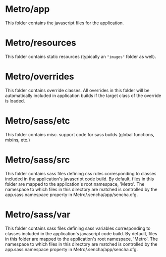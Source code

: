 # Metro/app

This folder contains the javascript files for the application.

# Metro/resources

This folder contains static resources (typically an `"images"` folder as well).

# Metro/overrides

This folder contains override classes. All overrides in this folder will be 
automatically included in application builds if the target class of the override
is loaded.

# Metro/sass/etc

This folder contains misc. support code for sass builds (global functions, 
mixins, etc.)

# Metro/sass/src

This folder contains sass files defining css rules corresponding to classes
included in the application's javascript code build.  By default, files in this 
folder are mapped to the application's root namespace, 'Metro'. The
namespace to which files in this directory are matched is controlled by the
app.sass.namespace property in Metro/.sencha/app/sencha.cfg. 

# Metro/sass/var

This folder contains sass files defining sass variables corresponding to classes
included in the application's javascript code build.  By default, files in this 
folder are mapped to the application's root namespace, 'Metro'. The
namespace to which files in this directory are matched is controlled by the
app.sass.namespace property in Metro/.sencha/app/sencha.cfg. 

